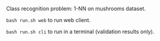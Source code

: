 Class recognition problem: 1-NN on mushrooms dataset.

`bash run.sh web` to run web client.

`bash run.sh cli` to run in a terminal (validation results only).
